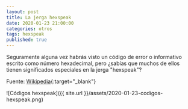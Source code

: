 ```yaml
---
layout: post
title: La jerga hexspeak
date: 2020-01-23 21:00:00
categories: otros
tags: hexspeak
published: true
---
```


Seguramente alguna vez habrás visto un código de error o informativo escrito como número hexadecimal, pero ¿sabías que muchos de ellos tienen significados especiales en la jerga "hexspeak"?

Fuente: [Wikipedia](https://en.wikipedia.org/wiki/Hexspeak){:target="_blank"}

![Códigos hexspeak]({{ site.url }}/assets/2020-01-23-codigos-hexspeak.png)
